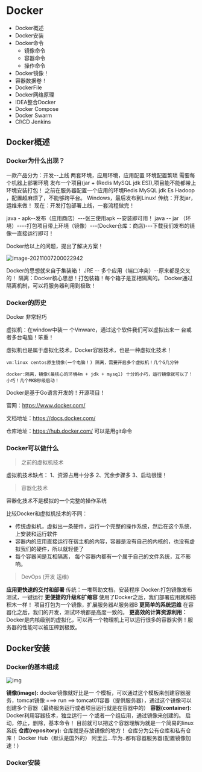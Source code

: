# Docker

- Docker概述
- Docker安装
- Docker命令
  - 镜像命令
  - 容器命令
  - 操作命令
- Docker镜像！
- 容器数据卷！
- DockerFile
- Docker网络原理
- IDEA整合Docker
- Docker Compose
- Docker Swarm
- CI\CD Jenkins


## Docker概述

### Docker为什么出现？

一款产品分为：开发--上线 两套环境，应用环境，应用配置
环境配置繁琐 需要每个机器上部署环境
发布一个项目(jar + (Redis MySQL jdk ES)),项目能不能都带上环境安装打包！
之前在服务器配置一个应用的环境Redis MySQL jdk Es Hadoop ，配置超麻烦了，不能够跨平台。
Windows，最后发布到Linux!
传统：开发jar，运维来做！
现在：开发打包部署上线，一套流程做完！

java - apk--发布（应用商店）---张三使用apk --安装即可用！
java -- jar （环境）----打包项目带上环境（镜像）---(Docker仓库：商店)---下载我们发布的镜像一直接运行即可！

Docker给以上的问题，提出了解决方案！

![image-20211007200022942](https://gitee.com/bymori/pic-go-core/raw/master/img/image-20211007200022942.png)



Docker的思想就来自于集装箱！
JRE -- 多个应用（端口冲突）--原来都是交叉的！
隔离：Docker核心思想！打包装箱！每个箱子是互相隔离的。
Docker通过隔离机制，可以将服务器利用到极致！



### Docker的历史

Docker 非常轻巧

虚拟机：在window中装一 个Vmware，通过这个软件我们可以虚拟出来一 台或者多台电脑！笨重！

虚拟机也是属于虚拟化技术，Docker容器技术，也是一种虚拟化技术！

```
vm:linux centos原生镜像(一个电脑！) 隔离，需要开启多个虚拟机！几个G几分钟

docker:隔离，镜像(最核心的环境4m + jdk + mysq1) 十分的小巧，运行镜像就可以了！小巧！几个MKB秒级启动！
```



Docker是基于Go语言开发的！开源项目！

官网：https://www.docker.com/

文档地址：https://docs.docker.com/ 

仓库地址：https://hub.docker.com/  可以是用git命令



### Docker可以做什么

> 之前的虚拟机技术

虚拟机技术缺点：
1、资源占用十分多
2、冗余步骤多
3、启动很慢！

> 容器化技术

容器化技术不是模拟的一个完整的操作系统

比较Docker和虚拟机技术的不同：

- 传统虚拟机，虚拟出一条硬件，运行一个完整的操作系统，然后在这个系统，上安装和运行软件
- 容器内的应用直接运行在宿主机的内容，容器是没有自己的内核的，也没有虚拟我们的硬件，所以就轻便了
- 每个容器间是互相隔离， 每个容器内都有一个属于自己的文件系统，互不影响。



> DevOps (开发 运维)

**应用更快速的交付和部署**
传统：一堆帮助文档，安装程序
Docker:打包镜像发布测试，一键运行
**更便捷的升级和扩缩容**
使用了Docker之后，我们部署应用就和搭积木一样！
项目打包为一个镜像，扩展服务器A!服务器B
**更简单的系统运维**
在容器化之后，我们的开发，测试环境都是高度一致的。
**更高效的计算资源利用：**
Docker是内核级别的虚拟化，可以再一个物理机上可以运行很多的容器实例！服务器的性能可以被压榨到极致。



## Docker安装

### Docker的基本组成

![img](https://gitee.com/bymori/pic-go-core/raw/master/img/20210307170356136.png)

**镜像(image):**
docker镜像就好比是一 个模板，可以通过这个模板来创建容器服务，tomcat镜像 ===> run ==> tomcat01容器（提供服务器），通过这个镜像可以创建多个容器（最终服务运行或者项目运行就是在容器中的）
**容器(container):**
Docker利用容器技术，独立运行一 个或者一个组应用，通过镜像来创建的。
启动，停止，删除，基本命令！
目前就可以把这个容器理解为就是一个简易的linux系统
**仓库(repository):**
仓库就是存放镜像的地方！
仓库分为公有仓库和私有仓库！
Docker Hub（默认是国外的）
阿里云...华为..都有容器服务器(配置镜像加速！)



### Docker安装

